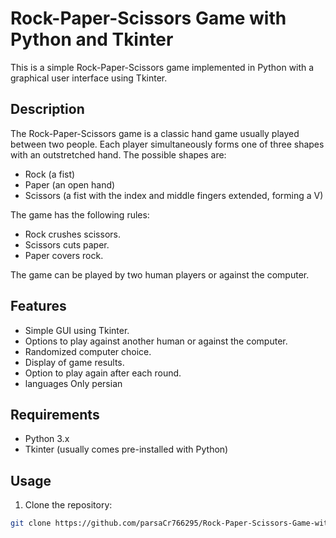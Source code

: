 # Rock-Paper-Scissors Game with Python and Tkinter

This is a simple Rock-Paper-Scissors game implemented in Python with a graphical user interface using Tkinter.

## Description

The Rock-Paper-Scissors game is a classic hand game usually played between two people. Each player simultaneously forms one of three shapes with an outstretched hand. The possible shapes are:

- Rock (a fist)
- Paper (an open hand)
- Scissors (a fist with the index and middle fingers extended, forming a V)

The game has the following rules:

- Rock crushes scissors.
- Scissors cuts paper.
- Paper covers rock.

The game can be played by two human players or against the computer.

## Features

- Simple GUI using Tkinter.
- Options to play against another human or against the computer.
- Randomized computer choice.
- Display of game results.
- Option to play again after each round.
- languages Only persian

## Requirements

- Python 3.x
- Tkinter (usually comes pre-installed with Python)

## Usage

1. Clone the repository:

```bash
git clone https://github.com/parsaCr766295/Rock-Paper-Scissors-Game-with-Python-and-Tkinter.git
